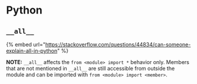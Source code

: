 # Python

## `__all__`

{% embed url="https://stackoverflow.com/questions/44834/can-someone-explain-all-in-python" %}

**NOTE:** `__all__` affects the `from <module> import *` behavior only. Members that are not mentioned in `__all__` are still accessible from outside the module and can be imported with `from <module> import <member>`.



